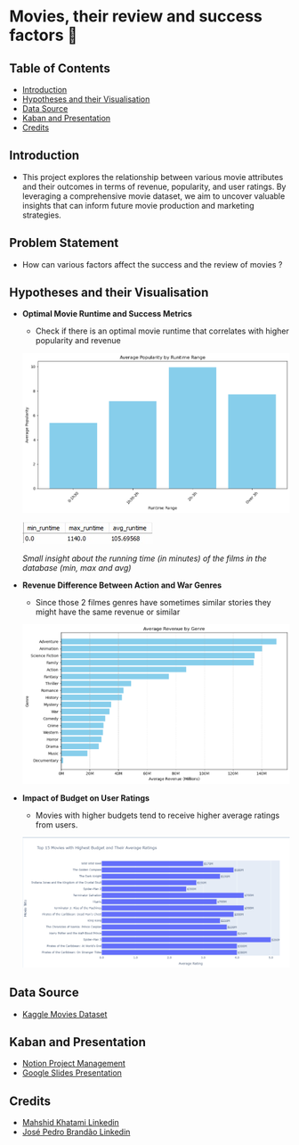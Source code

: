 # Movies, their review and success factors 🎥

## Table of Contents

- [Introduction](#Introduction)
- [Hypotheses and their Visualisation](#Hypotheses-and-their-Visualisation)
- [Data Source](#Data-Source)
- [Kaban and Presentation](#Kaban-and-Presentation)
- [Credits](#Credits)

## Introduction

- This project explores the relationship between various movie attributes and their outcomes in terms of revenue, popularity, and user ratings. By leveraging a comprehensive movie dataset, we aim to uncover valuable insights that can inform future movie production and marketing strategies.

## Problem Statement

- How can various factors affect the success and the review of movies ?


## Hypotheses and their Visualisation

- **Optimal Movie Runtime and Success Metrics**
    - Check if there is an optimal movie runtime that correlates with higher popularity and revenue
    

    ![Data Visualization](EDA/h1.png)

    
    ![Data Visualization](EDA/avg_runtime.jpg)

    *Small insight about the running time (in minutes) of the films in the database (min, max and avg)*




- **Revenue Difference Between Action and War Genres**
    - Since those 2 filmes genres have sometimes similar stories they might have the same revenue or similar

    ![Data Visualization](EDA/h2.png)



- **Impact of Budget on User Ratings**
    - Movies with higher budgets tend to receive higher average ratings from users.

    ![Data Visualization](EDA/h3.png)



## Data Source

- [Kaggle Movies Dataset](https://www.kaggle.com/datasets/rounakbanik/the-movies-dataset?select=movies_metadata.csv)


## Kaban and Presentation
- [Notion Project Management](https://fluttering-gram-d49.notion.site/Movies-their-review-and-success-factors-69ba2203501640df9c1a0acdc488532e)
- [Google Slides Presentation](https://docs.google.com/presentation/d/1FNzaZJlkFQhhrS-Q9_-CmzFl6nx28HKSRAa4uZLQZew/edit#slide=id.g2ecf5877061_0_80)


## Credits

- [Mahshid Khatami Linkedin](www.linkedin.com/in/mahshidkhatami-data-analyst)
- [José Pedro Brandão Linkedin](https://www.linkedin.com/in/jos%C3%A9-pedro-barbosa-brand%C3%A3o-663a172b6/)
